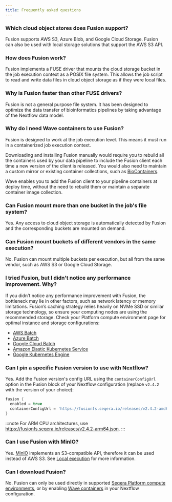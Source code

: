```yaml
---
title: Frequently asked questions
---
```


### Which cloud object stores does Fusion support?

Fusion supports AWS S3, Azure Blob, and Google Cloud Storage. Fusion can also be used with local storage solutions that support the AWS S3 API.

### How does Fusion work?

Fusion implements a FUSE driver that mounts the cloud storage bucket in the job execution context as
a POSIX file system. This allows the job script to read and write data files in cloud object storage as if they were local files.

### Why is Fusion faster than other FUSE drivers?

Fusion is not a general purpose file system. It has been designed to optimize the data transfer of bioinformatics pipelines by taking advantage of the Nextflow data model.

### Why do I need Wave containers to use Fusion?

Fusion is designed to work at the job execution level. This means it must run in a containerized job execution context.

Downloading and installing Fusion manually would require you to rebuild all the containers used by your data pipeline to include the Fusion client each time a new version of the client is released. You would also need to maintain a custom mirror or existing container
collections, such as [BioContainers](https://biocontainers.pro/).

Wave enables you to add the Fusion client to your pipeline containers at deploy time, without the need to rebuild them or
maintain a separate container image collection.

### Can Fusion mount more than one bucket in the job's file system?

Yes. Any access to cloud object storage is automatically detected by Fusion and the corresponding buckets are mounted
on demand.

### Can Fusion mount buckets of different vendors in the same execution?

No. Fusion can mount multiple buckets per execution, but all from the same vendor, such as AWS S3 or Google Cloud Storage.

### I tried Fusion, but I didn't notice any performance improvement. Why?

If you didn’t notice any performance improvement with Fusion, the bottleneck may lie in other factors, such as network latency or memory limitations. Fusion’s caching strategy relies heavily on NVMe SSD or similar storage technology, so ensure your computing nodes are using the recommended storage. Check your Platform compute environment page for optimal instance and storage configurations:

- [AWS Batch](https://docs.seqera.io/platform-cloud/compute-envs/aws-batch)
- [Azure Batch](https://docs.seqera.io/platform-cloud/compute-envs/azure-batch)
- [Google Cloud Batch](https://docs.seqera.io/platform-cloud/compute-envs/google-cloud-batch)
- [Amazon Elastic Kubernetes Service](https://docs.seqera.io/platform-cloud/compute-envs/eks)
- [Google Kubernetes Engine](https://docs.seqera.io/platform-cloud/compute-envs/gke)

### Can I pin a specific Fusion version to use with Nextflow?

Yes. Add the Fusion version's config URL using the `containerConfigUrl` option in the Fusion block of your Nextflow configuration (replace `v2.4.2` with the version of your choice):

```groovy
fusion {
  enabled = true
  containerConfigUrl = 'https://fusionfs.seqera.io/releases/v2.4.2-amd64.json'
}
```

:::note
For ARM CPU architectures, use https://fusionfs.seqera.io/releases/v2.4.2-arm64.json.
:::

### Can I use Fusion with MinIO?

Yes. [MinIO](https://min.io/) implements an S3-compatible API, therefore it can be used instead of AWS S3. See [Local execution](https://docs.seqera.io/fusion/guide/local/minio) for more information.

### Can I download Fusion?

No. Fusion can only be used directly in supported [Seqera Platform compute environments](https://docs.seqera.io/platform-cloud/compute-envs/overview), or by enabling [Wave containers](https://docs.seqera.io/wave) in your Nextflow configuration.

